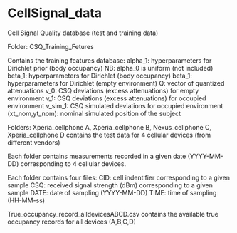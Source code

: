# CellSignal_data
Cell Signal Quality database (test and training data)

Folder: CSQ_Training_Fetures

Contains the training features database:
alpha_1: hyperparameters for Dirichlet prior (body occupancy)
NB: alpha_0 is uniform (not included)
beta_1: hyperparameters for Dirichlet (body occupancy)
beta_1: hyperparameters for Dirichlet (empty environment)
Q: vector of quantized attenuations
v_0: CSQ deviations (excess attenuations) for empty environment
v_1: CSQ deviations (excess attenuations) for occupied environment
v_sim_1: CSQ simulated deviations for occupied environment
(xt_nom,yt_nom): nominal simulated position of the subject

Folders: Xperia_cellphone A, Xperia_cellphone B, Nexus_cellphone C, Xperia_cellphone D contains the test data for 4 cellular devices (from different vendors) 

Each folder contains measurements recorded in a given date (YYYY-MM-DD) corresponding to 4 cellular devices.

Each folder contains four files: 
CID: cell indentifier corresponding to a given sample
CSQ: received signal strength (dBm) corresponding to a given sample
DATE: date of sampling (YYYY-MM-DD)
TIME: time of sampling (HH-MM-ss)

True_occupancy_record_alldevicesABCD.csv contains the available true occupancy records for all devices (A,B,C,D)  
